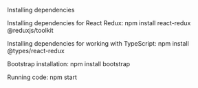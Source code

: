 Installing dependencies

Installing dependencies for React Redux:
npm install react-redux @reduxjs/toolkit

Installing dependencies for working with TypeScript:
npm install @types/react-redux

Bootstrap installation:
npm install bootstrap

Running code:
npm start
